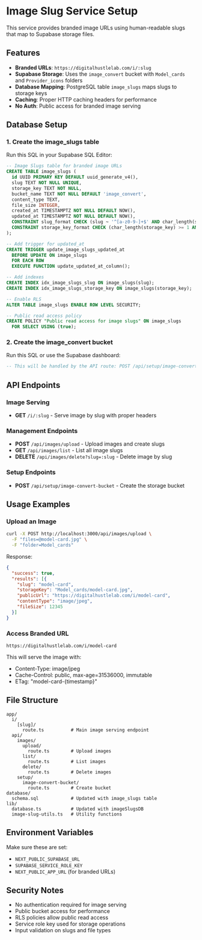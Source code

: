 # Image Slug Service Setup

This service provides branded image URLs using human-readable slugs that map to Supabase storage files.

## Features

- **Branded URLs**: `https://digitalhustlelab.com/i/:slug`
- **Supabase Storage**: Uses the `image_convert` bucket with `Model_cards` and `Provider_icons` folders
- **Database Mapping**: PostgreSQL table `image_slugs` maps slugs to storage keys
- **Caching**: Proper HTTP caching headers for performance
- **No Auth**: Public access for branded image serving

## Database Setup

### 1. Create the image_slugs table

Run this SQL in your Supabase SQL Editor:

```sql
-- Image Slugs table for branded image URLs
CREATE TABLE image_slugs (
  id UUID PRIMARY KEY DEFAULT uuid_generate_v4(),
  slug TEXT NOT NULL UNIQUE,
  storage_key TEXT NOT NULL,
  bucket_name TEXT NOT NULL DEFAULT 'image_convert',
  content_type TEXT,
  file_size INTEGER,
  created_at TIMESTAMPTZ NOT NULL DEFAULT NOW(),
  updated_at TIMESTAMPTZ NOT NULL DEFAULT NOW(),
  CONSTRAINT slug_format CHECK (slug ~ '^[a-z0-9-]+$' AND char_length(slug) >= 1 AND char_length(slug) <= 100),
  CONSTRAINT storage_key_format CHECK (char_length(storage_key) >= 1 AND char_length(storage_key) <= 500)
);

-- Add trigger for updated_at
CREATE TRIGGER update_image_slugs_updated_at
  BEFORE UPDATE ON image_slugs
  FOR EACH ROW
  EXECUTE FUNCTION update_updated_at_column();

-- Add indexes
CREATE INDEX idx_image_slugs_slug ON image_slugs(slug);
CREATE INDEX idx_image_slugs_storage_key ON image_slugs(storage_key);

-- Enable RLS
ALTER TABLE image_slugs ENABLE ROW LEVEL SECURITY;

-- Public read access policy
CREATE POLICY "Public read access for image slugs" ON image_slugs
  FOR SELECT USING (true);
```

### 2. Create the image_convert bucket

Run this SQL or use the Supabase dashboard:

```sql
-- This will be handled by the API route: POST /api/setup/image-convert-bucket
```

## API Endpoints

### Image Serving
- **GET** `/i/:slug` - Serve image by slug with proper headers

### Management Endpoints
- **POST** `/api/images/upload` - Upload images and create slugs
- **GET** `/api/images/list` - List all image slugs
- **DELETE** `/api/images/delete?slug=:slug` - Delete image by slug

### Setup Endpoints
- **POST** `/api/setup/image-convert-bucket` - Create the storage bucket

## Usage Examples

### Upload an Image
```bash
curl -X POST http://localhost:3000/api/images/upload \
  -F "files=@model-card.jpg" \
  -F "folder=Model_cards"
```

Response:
```json
{
  "success": true,
  "results": [{
    "slug": "model-card",
    "storageKey": "Model_cards/model-card.jpg",
    "publicUrl": "https://digitalhustlelab.com/i/model-card",
    "contentType": "image/jpeg",
    "fileSize": 12345
  }]
}
```

### Access Branded URL
```
https://digitalhustlelab.com/i/model-card
```

This will serve the image with:
- Content-Type: image/jpeg
- Cache-Control: public, max-age=31536000, immutable
- ETag: "model-card-{timestamp}"

## File Structure

```
app/
  i/
    [slug]/
      route.ts          # Main image serving endpoint
  api/
    images/
      upload/
        route.ts        # Upload images
      list/
        route.ts        # List images
      delete/
        route.ts        # Delete images
    setup/
      image-convert-bucket/
        route.ts        # Create bucket
database/
  schema.sql            # Updated with image_slugs table
lib/
  database.ts           # Updated with imageSlugsDB
  image-slug-utils.ts   # Utility functions
```

## Environment Variables

Make sure these are set:
- `NEXT_PUBLIC_SUPABASE_URL`
- `SUPABASE_SERVICE_ROLE_KEY`
- `NEXT_PUBLIC_APP_URL` (for branded URLs)

## Security Notes

- No authentication required for image serving
- Public bucket access for performance
- RLS policies allow public read access
- Service role key used for storage operations
- Input validation on slugs and file types

